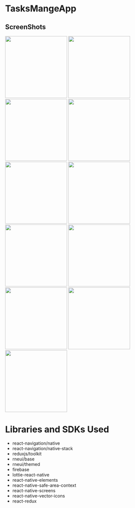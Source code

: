 # TasksMangeApp

## ScreenShots
<img src="https://github.com/Mahmoud412/TasksMangeApp/assets/52178976/3efca38d-866f-4b06-9d5b-96813e6cf632" width="200" heghit="300">
<img src="https://github.com/Mahmoud412/TasksMangeApp/assets/52178976/548ab1db-a4c9-4b4e-9abb-3e4a3495cc44" width="200" heghit="300">
<img src="https://github.com/Mahmoud412/TasksMangeApp/assets/52178976/e5ccb3d6-eb78-40a1-a29a-b5996e45e20e"width="200" heghit="300">
<img src = "https://github.com/Mahmoud412/TasksMangeApp/assets/52178976/63058b9e-715b-4763-bf1b-6325aaddc50e" width="200" heghit="300">
<img src="https://github.com/Mahmoud412/TasksMangeApp/assets/52178976/bb02fa81-56a9-4681-88b5-c2dc8a4f2364" width="200" heghit="300">
<img src="https://github.com/Mahmoud412/TasksMangeApp/assets/52178976/3da7afda-66b1-444e-8840-3f507062d91d" width="200" heghit="300">
<img src="https://github.com/Mahmoud412/TasksMangeApp/assets/52178976/28707c68-e8a8-4a2f-aada-75e515f4848d" width="200" heghit="300">
<img src ="https://github.com/Mahmoud412/TasksMangeApp/assets/52178976/baed65b4-221e-466e-9c9d-9b050622bd68" width="200" heghit="300">
<img src ="https://github.com/Mahmoud412/TasksMangeApp/assets/52178976/873785c8-d81e-42b2-a1f1-8fa2183f2809" width="200" heghit="300">
<img src = "https://github.com/Mahmoud412/TasksMangeApp/assets/52178976/94253a30-e10e-4be7-8e8b-1add7bbf0aea" width="200" heghit="300">
<img src = "https://github.com/Mahmoud412/TasksMangeApp/assets/52178976/87067048-2ea9-4019-8d15-e6795be5fb86" width="200" heghit="300">


# Libraries and SDKs Used
- react-navigation/native
- react-navigation/native-stack
- reduxjs/toolkit
- rneui/base
- rneui/themed
- firebase
- lottie-react-native
- react-native-elements
- react-native-safe-area-context
- react-native-screens
- react-native-vector-icons
- react-redux
